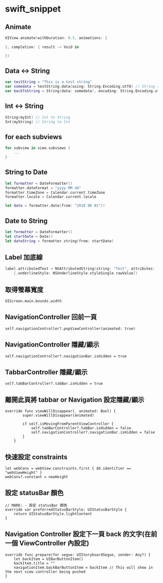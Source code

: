 # swift_snippet

## Animate
```swift
UIView.animate(withDuration: 0.5, animations: {
            
}, completion: { result -> Void in

})
```

## Data <-> String
```swift
var testString = "This is a test string"
var somedata = testString.data(using: String.Encoding.utf8) // String to Data
var backToString = String(data: somedata!, encoding: String.Encoding.utf8) as String! // Data to String
```

## Int <-> String
```swift
String(myInt) // Int to String
Int(myString) // String to Int
```

## for each subviews
```swift
for subview in view.subviews {
    ...
}
```

## String to Date
```swift
let formatter = DateFormatter()
formatter.dateFormat = "yyyy MM dd"
formatter.timeZone = Calendar.current.timeZone
formatter.locale = Calendar.current.locale

let date = formatter.date(from: "2018 06 01")!
```

## Date to String
```swift
let formatter = DateFormatter()
let startDate = Date()
let dateString = formatter.string(from: startDate)
```

## Label 加底線
```swift
label.attributedText = NSAttributedString(string: "Text", attributes:
    [.underlineStyle: NSUnderlineStyle.styleSingle.rawValue])
```    

## 取得螢幕寬度
```
UIScreen.main.bounds.width
```

## NavigationController 回前一頁
```
self.navigationController?.popViewController(animated: true)
```

## NavigationController 隱藏/顯示
```
self.navigationController?.navigationBar.isHidden = true
```

## TabbarController 隱藏/顯示
```
self.tabBarController?.tabBar.isHidden = true
```

## 離開此頁將 tabbar or Navigation 設定隱藏/顯示
```
override func viewWillDisappear(_ animated: Bool) {
        super.viewWillDisappear(animated)
        
        if self.isMovingFromParentViewController {
            self.tabBarController?.tabBar.isHidden = false
            self.navigationController?.navigationBar.isHidden = false
        }
    }
```    

## 快速設定 constraints
```
let webCons = webView.constraints.first { $0.identifier == "webViewHeight" }
webCons?.constant = newHeight
```

## 設定 statusBar 顏色
```
// MARK: - 設定 statusBar 顏色
override var preferredStatusBarStyle: UIStatusBarStyle {
    return UIStatusBarStyle.lightContent
}
```

## Navigation Controller 設定下一頁 back 的文字(在前一個 ViewController 內設定)
```
override func prepare(for segue: UIStoryboardSegue, sender: Any?) {
    let backItem = UIBarButtonItem()
    backItem.title = ""
    navigationItem.backBarButtonItem = backItem // This will show in the next view controller being pushed
}
```    
